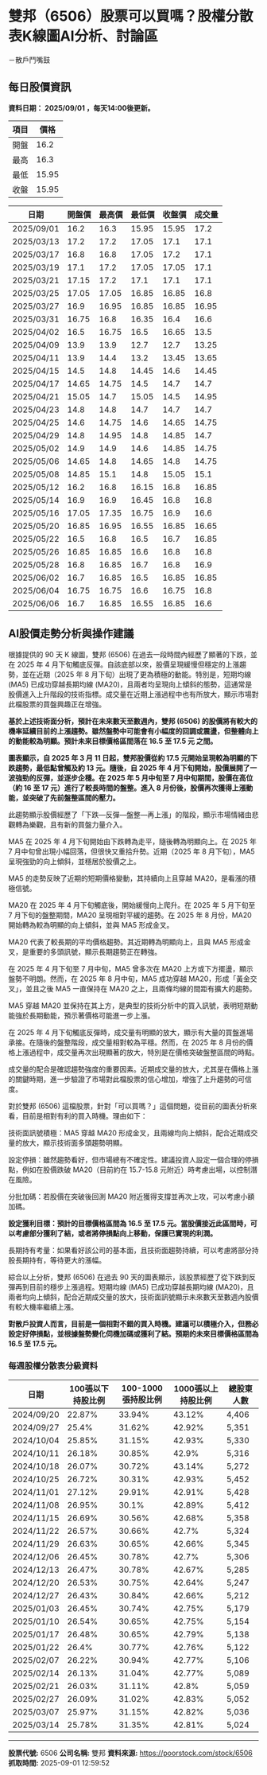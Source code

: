 # 雙邦（6506）股票可以買嗎？股權分散表K線圖AI分析、討論區
－散戶鬥嘴鼓

## 每日股價資訊

**資料日期： 2025/09/01 ，每天14:00後更新。**

| 項目 | 價格 |
|------|------|
| 開盤 | 16.2 |
| 最高 | 16.3 |
| 最低 | 15.95 |
| 收盤 | 15.95 |

| 日期 | 開盤價 | 最高價 | 最低價 | 收盤價 | 成交量 |
|------|--------|--------|--------|--------|--------|
| 2025/09/01 | 16.2 | 16.3 | 15.95 | 15.95 | 17.2 |
| 2025/03/13 | 17.2 | 17.2 | 17.05 | 17.1 | 17.1 |
| 2025/03/17 | 16.8 | 16.8 | 17.05 | 17.2 | 17.1 |
| 2025/03/19 | 17.1 | 17.2 | 17.05 | 17.05 | 17.1 |
| 2025/03/21 | 17.15 | 17.2 | 17.1 | 17.1 | 17.1 |
| 2025/03/25 | 17.05 | 17.05 | 16.85 | 16.85 | 16.8 |
| 2025/03/27 | 16.9 | 16.95 | 16.85 | 16.85 | 16.95 |
| 2025/03/31 | 16.75 | 16.8 | 16.35 | 16.4 | 16.6 |
| 2025/04/02 | 16.5 | 16.75 | 16.5 | 16.65 | 13.5 |
| 2025/04/09 | 13.9 | 13.9 | 12.7 | 12.7 | 13.25 |
| 2025/04/11 | 13.9 | 14.4 | 13.2 | 13.45 | 13.65 |
| 2025/04/15 | 14.5 | 14.8 | 14.45 | 14.6 | 14.45 |
| 2025/04/17 | 14.65 | 14.75 | 14.5 | 14.7 | 14.7 |
| 2025/04/21 | 15.05 | 14.7 | 15.05 | 14.5 | 14.95 |
| 2025/04/23 | 14.8 | 14.8 | 14.7 | 14.7 | 14.7 |
| 2025/04/25 | 14.6 | 14.75 | 14.6 | 14.65 | 14.75 |
| 2025/04/29 | 14.8 | 14.95 | 14.8 | 14.85 | 14.7 |
| 2025/05/02 | 14.9 | 14.9 | 14.6 | 14.85 | 14.75 |
| 2025/05/06 | 14.65 | 14.8 | 14.65 | 14.8 | 14.75 |
| 2025/05/08 | 14.85 | 15.1 | 14.8 | 15.05 | 15.1 |
| 2025/05/12 | 16.2 | 16.8 | 16.15 | 16.8 | 16.85 |
| 2025/05/14 | 16.9 | 16.9 | 16.45 | 16.8 | 16.8 |
| 2025/05/16 | 17.05 | 17.35 | 16.75 | 16.9 | 16.6 |
| 2025/05/20 | 16.85 | 16.95 | 16.55 | 16.85 | 16.65 |
| 2025/05/22 | 16.5 | 16.8 | 16.5 | 16.7 | 16.85 |
| 2025/05/26 | 16.85 | 16.85 | 16.6 | 16.8 | 16.8 |
| 2025/05/28 | 16.8 | 16.85 | 16.7 | 16.8 | 16.9 |
| 2025/06/02 | 16.7 | 16.85 | 16.5 | 16.85 | 16.85 |
| 2025/06/04 | 16.75 | 16.75 | 16.6 | 16.75 | 16.8 |
| 2025/06/06 | 16.7 | 16.85 | 16.55 | 16.85 | 16.6 |

## AI股價走勢分析與操作建議

根據提供的 90 天 K 線圖，雙邦 (6506) 在過去一段時間內經歷了顯著的下跌，並在 2025 年 4 月下旬觸底反彈。自該底部以來，股價呈現緩慢但穩定的上漲趨勢，並在近期（2025 年 8 月下旬）出現了更為積極的動能。特別是，短期均線 (MA5) 已成功穿越長期均線 (MA20)，且兩者均呈現向上傾斜的態勢，這通常是股價進入上升階段的技術指標。成交量在近期上漲過程中也有所放大，顯示市場對此檔股票的買盤興趣正在增強。

**基於上述技術面分析，預計在未來數天至數週內，雙邦 (6506) 的股價將有較大的機率延續目前的上漲趨勢。雖然盤勢中可能會有小幅度的回調或震盪，但整體向上的動能較為明顯。預計未來目標價格區間落在 16.5 至 17.5 元 之間。**

**圖表顯示，自 2025 年 3 月 11 日起，雙邦股價從約 17.5 元開始呈現較為明顯的下跌趨勢，最低點曾觸及約 13 元。隨後，自 2025 年 4 月下旬開始，股價展開了一波強勁的反彈，並逐步企穩。在 2025 年 5 月中旬至 7 月中旬期間，股價在高位（約 16 至 17 元）進行了較長時間的盤整。進入 8 月份後，股價再次獲得上漲動能，並突破了先前盤整區間的壓力。**

此趨勢顯示股價經歷了「下跌—反彈—盤整—再上漲」的階段，顯示市場情緒由悲觀轉為樂觀，且有新的買盤力量介入。

MA5 在 2025 年 4 月下旬開始由下跌轉為走平，隨後轉為明顯向上。在 2025 年 7 月中旬曾出現小幅回落，但很快又重拾升勢。近期（2025 年 8 月下旬），MA5 呈現強勁的向上傾斜，並穩居於股價之上。

MA5 的走勢反映了近期的短期價格變動，其持續向上且穿越 MA20，是看漲的積極信號。

MA20 在 2025 年 4 月下旬觸底後，開始緩慢向上爬升。在 2025 年 5 月下旬至 7 月下旬的盤整期間，MA20 呈現相對平緩的趨勢。在 2025 年 8 月份，MA20 開始轉為較為明顯的向上傾斜，並與 MA5 形成金叉。

MA20 代表了較長期的平均價格趨勢。其近期轉為明顯向上，且與 MA5 形成金叉，是重要的多頭訊號，顯示長期趨勢正在轉強。

在 2025 年 4 月下旬至 7 月中旬，MA5 曾多次在 MA20 上方或下方擺盪，顯示盤勢不明朗。然而，在 2025 年 8 月中旬，MA5 成功穿越 MA20，形成「黃金交叉」，並且之後 MA5 一直保持在 MA20 之上，且兩條均線的間距有擴大的趨勢。

MA5 穿越 MA20 並保持在其上方，是典型的技術分析中的買入訊號，表明短期動能強於長期動能，預示著價格可能進一步上漲。

在 2025 年 4 月下旬觸底反彈時，成交量有明顯的放大，顯示有大量的買盤進場承接。在隨後的盤整階段，成交量相對較為平穩。然而，在 2025 年 8 月份的價格上漲過程中，成交量再次出現顯著的放大，特別是在價格突破盤整區間的時點。

成交量的配合是確認趨勢強度的重要因素。近期成交量的放大，尤其是在價格上漲的關鍵時期，進一步驗證了市場對此檔股票的信心增加，增強了上升趨勢的可信度。

對於雙邦 (6506) 這檔股票，針對「可以買嗎？」這個問題，從目前的圖表分析來看，目前是相對有利的買入時機。理由如下：

技術面訊號積極：MA5 穿越 MA20 形成金叉，且兩線均向上傾斜，配合近期成交量的放大，顯示技術面多頭趨勢明顯。

設定停損：雖然趨勢看好，但市場總有不確定性。建議投資人設定一個合理的停損點，例如在股價跌破 MA20（目前約在 15.7-15.8 元附近）時考慮出場，以控制潛在風險。

分批加碼：若股價在突破後回測 MA20 附近獲得支撐並再次上攻，可以考慮小額加碼。

**設定獲利目標：預計的目標價格區間為 16.5 至 17.5 元。當股價接近此區間時，可以考慮部分獲利了結，或者將停損點向上移動，保護已實現的利潤。**

長期持有考量：如果看好該公司的基本面，且技術面趨勢持續，可以考慮將部分持股長期持有，等待更大的漲幅。

綜合以上分析，雙邦 (6506) 在過去 90 天的圖表顯示，該股票經歷了從下跌到反彈再到目前的穩步上漲過程。短期均線 (MA5) 已成功穿越長期均線 (MA20)，且兩者均向上傾斜，配合近期成交量的放大，技術面訊號顯示未來數天至數週內股價有較大機率繼續上漲。

**對散戶投資人而言，目前是一個相對不錯的買入時機。建議可以積極介入，但務必設定好停損點，並根據盤勢變化伺機加碼或獲利了結。預期的未來目標價格區間為 16.5 至 17.5 元。**

### 每週股權分散表分級資料

| 日期 | 100張以下持股比例 | 100-1000張持股比例 | 1000張以上持股比例 | 總股東人數 |
|------|-------------------|--------------------|--------------------|----------|
| 2024/09/20 | 22.87% | 33.94% | 43.12% | 4,406 |
| 2024/09/27 | 25.4% | 31.62% | 42.92% | 5,351 |
| 2024/10/04 | 25.85% | 31.15% | 42.93% | 5,330 |
| 2024/10/11 | 26.18% | 30.85% | 42.9% | 5,316 |
| 2024/10/18 | 26.07% | 30.72% | 43.14% | 5,272 |
| 2024/10/25 | 26.72% | 30.31% | 42.93% | 5,452 |
| 2024/11/01 | 27.12% | 29.91% | 42.91% | 5,428 |
| 2024/11/08 | 26.95% | 30.1% | 42.89% | 5,412 |
| 2024/11/15 | 26.69% | 30.56% | 42.68% | 5,358 |
| 2024/11/22 | 26.57% | 30.66% | 42.7% | 5,324 |
| 2024/11/29 | 26.63% | 30.65% | 42.66% | 5,345 |
| 2024/12/06 | 26.45% | 30.78% | 42.7% | 5,306 |
| 2024/12/13 | 26.47% | 30.78% | 42.67% | 5,285 |
| 2024/12/20 | 26.53% | 30.75% | 42.64% | 5,247 |
| 2024/12/27 | 26.43% | 30.84% | 42.66% | 5,212 |
| 2025/01/03 | 26.45% | 30.74% | 42.75% | 5,179 |
| 2025/01/10 | 26.54% | 30.65% | 42.75% | 5,154 |
| 2025/01/17 | 26.48% | 30.65% | 42.79% | 5,138 |
| 2025/01/22 | 26.4% | 30.77% | 42.76% | 5,122 |
| 2025/02/07 | 26.22% | 30.94% | 42.77% | 5,106 |
| 2025/02/14 | 26.13% | 31.04% | 42.77% | 5,089 |
| 2025/02/21 | 26.03% | 31.11% | 42.8% | 5,059 |
| 2025/02/27 | 26.09% | 31.02% | 42.83% | 5,052 |
| 2025/03/07 | 25.97% | 31.15% | 42.82% | 5,036 |
| 2025/03/14 | 25.78% | 31.35% | 42.81% | 5,024 |

---

**股票代號:** 6506
**公司名稱:** 雙邦
**資料來源:** https://poorstock.com/stock/6506
**抓取時間:** 2025-09-01 12:59:52